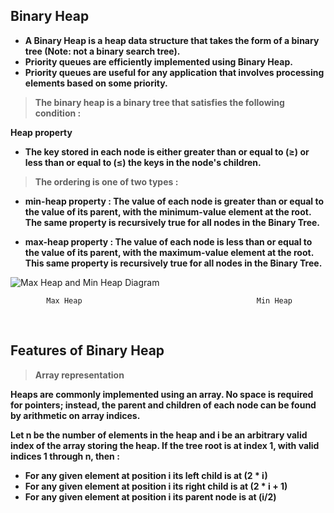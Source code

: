 ## Binary Heap

* **A Binary Heap is a heap data structure that takes the form of a binary tree (Note: not a binary search tree).**
* **Priority queues are efficiently implemented using Binary Heap.**
* **Priority queues are useful for any application that involves processing elements based on some priority.**

> **The binary heap is a binary tree that satisfies the following condition :**

**Heap property**

* **The key stored in each node is either greater than or equal to (≥) or less than or equal to (≤) the keys in the node's children.**

> **The ordering is one of two types :**

* **min-heap property : The value of each node is greater than or equal to the value of its parent, with the minimum-value element at the root.**
**The same property is recursively true for all nodes in the Binary Tree.**


* **max-heap property : The value of each node is less than or equal to the value of its parent, with the maximum-value element at the root.** 
**This same property is recursively true for all nodes in the Binary Tree.**

![Max Heap and Min Heap Diagram](https://algorithmtutor.com/images/max-and-min-heap.png)

            Max Heap                                       Min Heap 

</br>

## Features of Binary Heap

> **Array representation**

**Heaps are commonly implemented using an array. No space is required for pointers; instead, the parent and children of each node can be found by arithmetic on array indices.**

**Let n be the number of elements in the heap and i be an arbitrary valid index of the array storing the heap. If the tree root is at index 1, with valid indices 1 through n, then :**

* **For any given element at position i its left child is at (2 * i)**
* **For any given element at position i its right child is at (2 * i + 1)**
* **For any given element at position i its parent node is at (i/2)**
